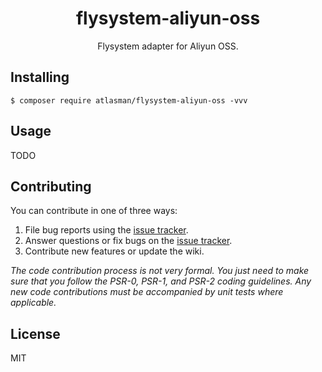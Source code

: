 <h1 align="center"> flysystem-aliyun-oss </h1>

<p align="center"> Flysystem adapter for Aliyun OSS.</p>


## Installing

```shell
$ composer require atlasman/flysystem-aliyun-oss -vvv
```

## Usage

TODO

## Contributing

You can contribute in one of three ways:

1. File bug reports using the [issue tracker](https://github.com/atlasman/flysystem-aliyun-oss/issues).
2. Answer questions or fix bugs on the [issue tracker](https://github.com/atlasman/flysystem-aliyun-oss/issues).
3. Contribute new features or update the wiki.

_The code contribution process is not very formal. You just need to make sure that you follow the PSR-0, PSR-1, and PSR-2 coding guidelines. Any new code contributions must be accompanied by unit tests where applicable._

## License

MIT
